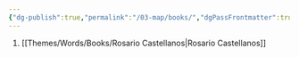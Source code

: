 ```yaml
---
{"dg-publish":true,"permalink":"/03-map/books/","dgPassFrontmatter":true}
---
```


1. [[Themes/Words/Books/Rosario Castellanos\|Rosario Castellanos]]

